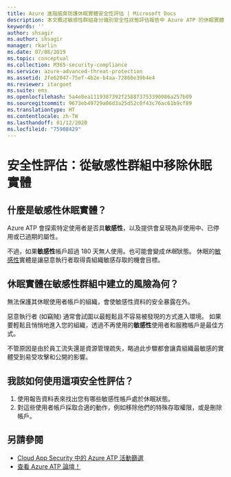```yaml
---
title: Azure 進階威脅防護休眠實體安全性評估 | Microsoft Docs
description: 本文概述敏感性群組身分識別安全性狀態評估報告中 Azure ATP 的休眠實體。
keywords: ''
author: shsagir
ms.author: shsagir
manager: rkarlin
ms.date: 07/08/2019
ms.topic: conceptual
ms.collection: M365-security-compliance
ms.service: azure-advanced-threat-protection
ms.assetid: 2fe62047-75ef-4b2e-b4aa-72860e39b4e4
ms.reviewer: itargoet
ms.suite: ems
ms.openlocfilehash: 5a4e8ea1119387392f2588f3753390086a257b09
ms.sourcegitcommit: 9673eb49729a06d3a25d52c0f43c76ac61b9cf89
ms.translationtype: HT
ms.contentlocale: zh-TW
ms.lasthandoff: 01/12/2020
ms.locfileid: "75908429"
---
```

# <a name="security-assessment-dormant-entities-in-sensitive-groups"></a>安全性評估：**從敏感性群組中移除休眠實體** 

## <a name="what-are-sensitive-dormant-entities"></a>什麼是**敏感性**休眠實體？ 
Azure ATP 會探索特定使用者是否具**敏感性**，以及提供會呈現為非使用中、已停用或已過期的屬性。 

不過，如果**敏感性**帳戶超過 180 天無人使用。也可能會變成*休眠*狀態。 休眠的[敏感性](sensitive-accounts.md)實體是讓惡意執行者取得貴組織敏感存取的機會目標。 

## <a name="what-risk-do-dormant-entities-create-in-sensitive-groups"></a>休眠實體在**敏感性**群組中建立的風險為何？ 

無法保護其休眠使用者帳戶的組織，會使敏感性資料的安全暴露在外。  

惡意執行者 (如竊賊) 通常會試圖以最輕鬆且不容易被發現的方式進入環境。 如果要輕鬆且悄悄地進入您的組織，透過不再使用的**敏感性**使用者和服務帳戶是最佳方式。 

不管原因是由於員工流失還是資源管理疏失，略過此步驟都會讓貴組織最敏感的實體受到易受攻擊和公開的影響。   

## <a name="how-do-i-use-this-security-assessment"></a>我該如何使用這項安全性評估？ 
1. 使用報告資料表來找出您有哪些敏感性帳戶處於休眠狀態。 
1. 對這些使用者帳戶採取合適的動作，例如移除他們的特殊存取權限，或是刪除帳戶。  


## <a name="see-also"></a>另請參閱
- [Cloud App Security 中的 Azure ATP 活動篩選](atp-activities-filtering-mcas.md)
- [查看 Azure ATP 論壇！](https://aka.ms/azureatpcommunity)
